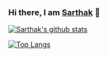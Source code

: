 ### Hi there, I am [Sarthak](https://sarthak-chakraborty.github.io/) 👋

[![Sarthak's github stats](https://github-readme-stats.vercel.app/api?username=sarthak-chakraborty&&hide=stars&count_private=true&show_icons=true&theme=great-gatsby)](https://github.com/sarthak-chakraborty/github-readme-stats)

[![Top Langs](https://github-readme-stats.vercel.app/api/top-langs/?username=sarthak-chakraborty&layout=compact)](https://github.com/sarthak-chakraborty/github-readme-stats)

<!--
**sarthak-chakraborty/sarthak-chakraborty** is a ✨ _special_ ✨ repository because its `README.md` (this file) appears on your GitHub profile.

Here are some ideas to get you started:

- 🔭 I’m currently working on ...
- 🌱 I’m currently learning ...
- 👯 I’m looking to collaborate on ...
- 🤔 I’m looking for help with ...
- 💬 Ask me about ...
- 📫 How to reach me: ...
- 😄 Pronouns: ...
- ⚡ Fun fact: ...
-->
